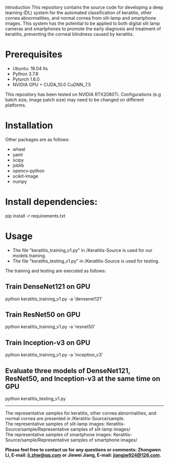 
Introduction
This repository contains the source code for developing a deep learning (DL) system for the automated classification of keratitis, other cornea abnormalities, and normal cornea from slit-lamp and smartphone images. 
This system has the potential to be applied to both digital slit lamp cameras and smartphones to promote the early diagnosis and treatment of keratitis, preventing the corneal blindness caused by keratitis.

# Prerequisites
* Ubuntu: 18.04 lts
* Python 3.7.8
* Pytorch 1.6.0
* NVIDIA GPU + CUDA_10.0 CuDNN_7.5

This repository has been tested on NVIDIA RTX2080Ti. Configurations (e.g batch size, image patch size) may need to be changed on different platforms.

# Installation
Other packages are as follows:
* wheel
* yaml
* scipy
* joblib
* opencv-python
* scikit-image
* numpy
# Install dependencies:
pip install -r requirements.txt
# Usage
* The file "keratitis_training_v1.py" in /Keratitis-Source is used for our models training.
* The file "keratitis_testing_v1.py" in /Keratitis-Source is used for testing.

The training and testing are executed as follows:

## Train DenseNet121 on GPU
python keratitis_training_v1.py -a 'densenet121'

## Train ResNet50 on GPU
python keratitis_training_v1.py -a 'resnet50'

## Train Inception-v3 on GPU
python keratitis_training_v1.py -a 'inception_v3'

## Evaluate three models of DenseNet121, ResNet50, and Inception-v3 at the same time on GPU
python keratitis_testing_v1.py
***

The representative samples for keratitis, other cornea abnormalities, and normal cornea are presented in /Keratitis-Source/sample.  
The representative samples of slit-lamp images: Keratitis-Source/sample/Representative samples of slit-lamp images/  
The representative samples of smartphone images: Keratitis-Source/sample/Representative samples of smartphone images/  

**Please feel free to contact us for any questions or comments: Zhongwen Li, E-mail: li.zhw@qq.com or Jiewei Jiang, E-mail: jiangjw924@126.com.**
